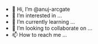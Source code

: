 - 👋 Hi, I’m @anuj-arcgate
- 👀 I’m interested in ...
- 🌱 I’m currently learning ...
- 💞️ I’m looking to collaborate on ...
- 📫 How to reach me ...

<!---
anuj-arcgate/anuj-arcgate is a ✨ special ✨ repository because its `README.md` (this file) appears on your GitHub profile.
You can click the Preview link to take a look at your changes.
--->
